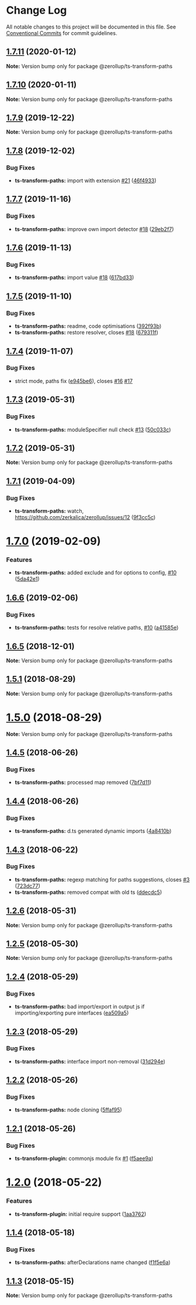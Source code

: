 # Change Log

All notable changes to this project will be documented in this file.
See [Conventional Commits](https://conventionalcommits.org) for commit guidelines.

## [1.7.11](https://github.com/zerkalica/zerollup/compare/v1.7.10...v1.7.11) (2020-01-12)

**Note:** Version bump only for package @zerollup/ts-transform-paths





## [1.7.10](https://github.com/zerkalica/zerollup/compare/v1.7.9...v1.7.10) (2020-01-11)

**Note:** Version bump only for package @zerollup/ts-transform-paths





## [1.7.9](https://github.com/zerkalica/zerollup/compare/v1.7.8...v1.7.9) (2019-12-22)

**Note:** Version bump only for package @zerollup/ts-transform-paths





## [1.7.8](https://github.com/zerkalica/zerollup/compare/v1.7.7...v1.7.8) (2019-12-02)


### Bug Fixes

* **ts-transform-paths:** import with extension [#21](https://github.com/zerkalica/zerollup/issues/21) ([46f4933](https://github.com/zerkalica/zerollup/commit/46f4933ab0d7f878395cd0c41c99017fa133eb6c))





## [1.7.7](https://github.com/zerkalica/zerollup/compare/v1.7.6...v1.7.7) (2019-11-16)


### Bug Fixes

* **ts-transform-paths:** improve own import detector [#18](https://github.com/zerkalica/zerollup/issues/18) ([29eb2f7](https://github.com/zerkalica/zerollup/commit/29eb2f7e7f93a3eb67610f2a0beb5c60171dbb90))





## [1.7.6](https://github.com/zerkalica/zerollup/compare/v1.7.5...v1.7.6) (2019-11-13)


### Bug Fixes

* **ts-transform-paths:** import value [#18](https://github.com/zerkalica/zerollup/issues/18) ([617bd33](https://github.com/zerkalica/zerollup/commit/617bd33ab2b33ed2e4e32f0884be4faca412e32c))





## [1.7.5](https://github.com/zerkalica/zerollup/compare/v1.7.4...v1.7.5) (2019-11-10)


### Bug Fixes

* **ts-transform-paths:** readme, code optimisations ([392f93b](https://github.com/zerkalica/zerollup/commit/392f93b53f5f7587dc6887d0f60ff45253a6dd5c))
* **ts-transform-paths:** restore resolver, closes [#18](https://github.com/zerkalica/zerollup/issues/18) ([679311f](https://github.com/zerkalica/zerollup/commit/679311f9bf969312c8be2c1f1b43415da17fa0c5))





## [1.7.4](https://github.com/zerkalica/zerollup/compare/v1.7.3...v1.7.4) (2019-11-07)


### Bug Fixes

* strict mode, paths fix ([e945be6](https://github.com/zerkalica/zerollup/commit/e945be66862191e5ae164ed6ba275c6d1f47832d)), closes [#16](https://github.com/zerkalica/zerollup/issues/16) [#17](https://github.com/zerkalica/zerollup/issues/17)





## [1.7.3](https://github.com/zerkalica/zerollup/compare/v1.7.2...v1.7.3) (2019-05-31)


### Bug Fixes

* **ts-transform-paths:** moduleSpecifier null check [#13](https://github.com/zerkalica/zerollup/issues/13) ([50c033c](https://github.com/zerkalica/zerollup/commit/50c033c))





## [1.7.2](https://github.com/zerkalica/zerollup/compare/v1.7.1...v1.7.2) (2019-05-31)

**Note:** Version bump only for package @zerollup/ts-transform-paths





## [1.7.1](https://github.com/zerkalica/zerollup/compare/v1.7.0...v1.7.1) (2019-04-09)


### Bug Fixes

* **ts-transform-paths:** watch, https://github.com/zerkalica/zerollup/issues/12 ([9f3cc5c](https://github.com/zerkalica/zerollup/commit/9f3cc5c))





# [1.7.0](https://github.com/zerkalica/zerollup/compare/v1.6.6...v1.7.0) (2019-02-09)


### Features

* **ts-transform-paths:** added exclude and for options to config, [#10](https://github.com/zerkalica/zerollup/issues/10) ([5da42e1](https://github.com/zerkalica/zerollup/commit/5da42e1))





## [1.6.6](https://github.com/zerkalica/zerollup/compare/v1.6.5...v1.6.6) (2019-02-06)


### Bug Fixes

* **ts-transform-paths:** tests for resolve relative paths, [#10](https://github.com/zerkalica/zerollup/issues/10) ([a41585e](https://github.com/zerkalica/zerollup/commit/a41585e))





## [1.6.5](https://github.com/zerkalica/zerollup/compare/v1.6.4...v1.6.5) (2018-12-01)

**Note:** Version bump only for package @zerollup/ts-transform-paths





<a name="1.5.1"></a>
## [1.5.1](https://github.com/zerkalica/zerollup/compare/v1.5.0...v1.5.1) (2018-08-29)

**Note:** Version bump only for package @zerollup/ts-transform-paths





<a name="1.5.0"></a>
# [1.5.0](https://github.com/zerkalica/zerollup/compare/v1.4.5...v1.5.0) (2018-08-29)

**Note:** Version bump only for package @zerollup/ts-transform-paths





<a name="1.4.5"></a>
## [1.4.5](https://github.com/zerkalica/zerollup/compare/v1.4.4...v1.4.5) (2018-06-26)


### Bug Fixes

* **ts-transform-paths:** processed map removed ([7bf7d11](https://github.com/zerkalica/zerollup/commit/7bf7d11))




<a name="1.4.4"></a>
## [1.4.4](https://github.com/zerkalica/zerollup/compare/v1.4.3...v1.4.4) (2018-06-26)


### Bug Fixes

* **ts-transform-paths:** d.ts generated dynamic imports ([4a8410b](https://github.com/zerkalica/zerollup/commit/4a8410b))




<a name="1.4.3"></a>
## [1.4.3](https://github.com/zerkalica/zerollup/compare/v1.4.2...v1.4.3) (2018-06-22)


### Bug Fixes

* **ts-transform-paths:** regexp matching for paths suggestions, closes [#3](https://github.com/zerkalica/zerollup/issues/3) ([723dc77](https://github.com/zerkalica/zerollup/commit/723dc77))
* **ts-transform-paths:** removed compat with old ts ([ddecdc5](https://github.com/zerkalica/zerollup/commit/ddecdc5))




<a name="1.2.6"></a>
## [1.2.6](https://github.com/zerkalica/zerollup/compare/v1.2.5...v1.2.6) (2018-05-31)




**Note:** Version bump only for package @zerollup/ts-transform-paths

<a name="1.2.5"></a>
## [1.2.5](https://github.com/zerkalica/zerollup/compare/v1.2.4...v1.2.5) (2018-05-30)




**Note:** Version bump only for package @zerollup/ts-transform-paths

<a name="1.2.4"></a>
## [1.2.4](https://github.com/zerkalica/zerollup/compare/v1.2.3...v1.2.4) (2018-05-29)


### Bug Fixes

* **ts-transform-paths:** bad import/export in output js if importing/exporting pure interfaces ([ea509a5](https://github.com/zerkalica/zerollup/commit/ea509a5))




<a name="1.2.3"></a>
## [1.2.3](https://github.com/zerkalica/zerollup/compare/v1.2.2...v1.2.3) (2018-05-29)


### Bug Fixes

* **ts-transform-paths:** interface import non-removal ([31d294e](https://github.com/zerkalica/zerollup/commit/31d294e))




<a name="1.2.2"></a>
## [1.2.2](https://github.com/zerkalica/zerollup/compare/v1.2.1...v1.2.2) (2018-05-26)


### Bug Fixes

* **ts-transform-paths:** node cloning ([5ffaf95](https://github.com/zerkalica/zerollup/commit/5ffaf95))




<a name="1.2.1"></a>
## [1.2.1](https://github.com/zerkalica/zerollup/compare/v1.2.0...v1.2.1) (2018-05-26)


### Bug Fixes

* **ts-transform-plugin:** commonjs module fix [#1](https://github.com/zerkalica/zerollup/issues/1) ([f5aee9a](https://github.com/zerkalica/zerollup/commit/f5aee9a))




<a name="1.2.0"></a>
# [1.2.0](https://github.com/zerkalica/zerollup/compare/v1.1.4...v1.2.0) (2018-05-22)


### Features

* **ts-transform-plugin:** initial require support ([1aa3762](https://github.com/zerkalica/zerollup/commit/1aa3762))




<a name="1.1.4"></a>
## [1.1.4](https://github.com/zerkalica/zerollup/compare/v1.1.3...v1.1.4) (2018-05-18)


### Bug Fixes

* **ts-transform-paths:** afterDeclarations name changed ([f1f5e6a](https://github.com/zerkalica/zerollup/commit/f1f5e6a))




<a name="1.1.3"></a>
## [1.1.3](https://github.com/zerkalica/zerollup/compare/v1.1.2...v1.1.3) (2018-05-15)




**Note:** Version bump only for package @zerollup/ts-transform-paths
